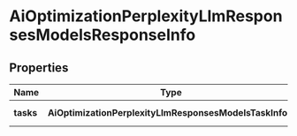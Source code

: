 # AiOptimizationPerplexityLlmResponsesModelsResponseInfo

## Properties

| Name | Type | Description | Notes |
|------------ | ------------- | ------------- | -------------|
**tasks** | **AiOptimizationPerplexityLlmResponsesModelsTaskInfo[]** | array of tasks |[optional]|